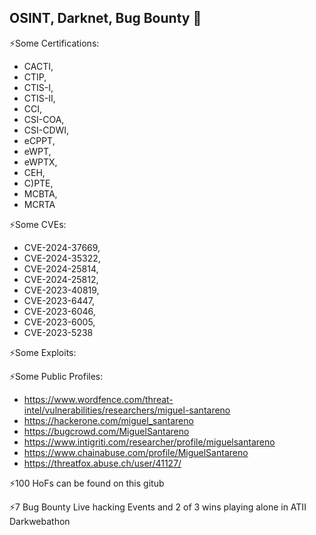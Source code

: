 ## OSINT, Darknet, Bug Bounty  👋

⚡Some Certifications:
- CACTI,
- CTIP,
- CTIS-I,
- CTIS-II,
- CCI,
- CSI-COA,
- CSI-CDWI,
- eCPPT,
- eWPT,
- eWPTX,
- CEH,
- C)PTE,
- MCBTA,
- MCRTA
  
⚡Some CVEs:
- CVE-2024-37669,
- CVE-2024-35322,
- CVE-2024-25814,
- CVE-2024-25812,
- CVE-2023-40819,
- CVE-2023-6447,
- CVE-2023-6046,
- CVE-2023-6005,
- CVE-2023-5238

⚡Some Exploits:

⚡Some Public Profiles:
  - https://www.wordfence.com/threat-intel/vulnerabilities/researchers/miguel-santareno
  - https://hackerone.com/miguel_santareno
  - https://bugcrowd.com/MiguelSantareno
  - https://www.intigriti.com/researcher/profile/miguelsantareno
  - https://www.chainabuse.com/profile/MiguelSantareno
  - https://threatfox.abuse.ch/user/41127/

⚡100 HoFs can be found on this gitub

⚡7 Bug Bounty Live hacking Events and 2 of 3 wins playing alone in ATII Darkwebathon
